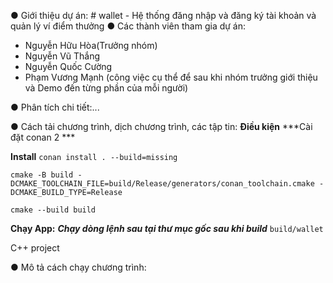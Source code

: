 ●	Giới thiệu dự án: # wallet - Hệ thống đăng nhập và đăng ký tài khoản và quản lý ví điểm thưởng
●	Các thành viên tham gia dự án:
+ Nguyễn Hữu Hòa(Trưởng nhóm)
+ Nguyễn Vũ Thắng
+ Nguyễn Quốc Cường
+ Phạm Vương Mạnh
 (công việc cụ thể để sau khi nhóm trưởng giới thiệu và Demo đến từng phần của mỗi người)

●	Phân tích chi tiết:...

●	Cách tải chương trình, dịch chương trình, các tập tin:
**Điều kiện**
***Cài đặt conan 2 ***


**Install**
`conan install . --build=missing`

`cmake -B build -DCMAKE_TOOLCHAIN_FILE=build/Release/generators/conan_toolchain.cmake -DCMAKE_BUILD_TYPE=Release`

`cmake --build build`

**Chạy App:**
***Chạy dòng lệnh sau tại thư mục gốc sau khi build***
`build/wallet`

C++ project

●	Mô tả cách chạy chương trình:
